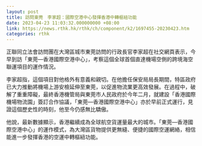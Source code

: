```yaml
---
layout: post
title: 訪問東莞　李家超：國際空港中心發揮香港中轉樞紐功能
date: 2023-04-23 11:03:32.000000000 +08:00
link: https://news.rthk.hk/rthk/ch/component/k2/1697455-20230423.htm
categories: rthk
---
```


正聯同立法會訪問團在大灣區城市東莞訪問的行政長官李家超在社交網頁表示，今早到訪「東莞—香港國際空港中心」，考察這個全球首個直達機場空側的跨境海空聯運項目的運作情況。

李家超指，這個項目對他格外有意義和親切。在他擔任保安局局長期間，特區政府已大力推動將機場上游安檢延伸至東莞，以促進物流業更高效發展。在過程中，破解了重重障礙，最終香港機管局與東莞市人民政府於今年二月，就建設「香港國際機場物流園」簽訂合作協議，「東莞—香港國際空港中心」亦於早前正式運行，見證這個歷史性的時刻，他至今仍感無比驕傲。

他說，最新數據顯示，香港繼續成為全球航空貨運量最大的城市。「東莞—香港國際空港中心」的運作模式，為大灣區貨物提供更無縫、便捷的國際空運網絡，相信能進一步發揮香港的空運中轉樞紐功能。
